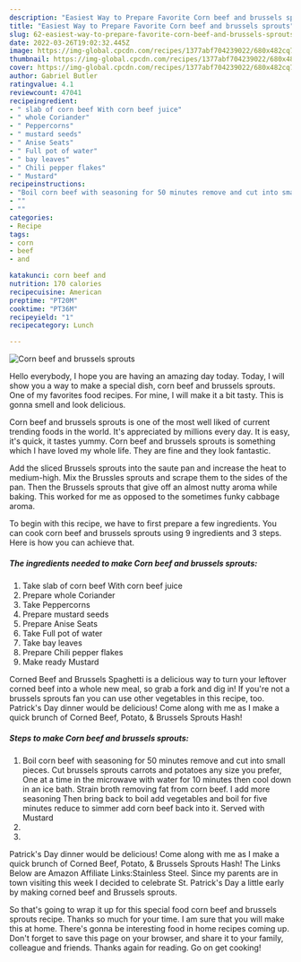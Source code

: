 ```yaml
---
description: "Easiest Way to Prepare Favorite Corn beef and brussels sprouts"
title: "Easiest Way to Prepare Favorite Corn beef and brussels sprouts"
slug: 62-easiest-way-to-prepare-favorite-corn-beef-and-brussels-sprouts
date: 2022-03-26T19:02:32.445Z
image: https://img-global.cpcdn.com/recipes/1377abf704239022/680x482cq70/corn-beef-and-brussels-sprouts-recipe-main-photo.jpg
thumbnail: https://img-global.cpcdn.com/recipes/1377abf704239022/680x482cq70/corn-beef-and-brussels-sprouts-recipe-main-photo.jpg
cover: https://img-global.cpcdn.com/recipes/1377abf704239022/680x482cq70/corn-beef-and-brussels-sprouts-recipe-main-photo.jpg
author: Gabriel Butler
ratingvalue: 4.1
reviewcount: 47041
recipeingredient:
- " slab of corn beef With corn beef juice"
- " whole Coriander"
- " Peppercorns"
- " mustard seeds"
- " Anise Seats"
- " Full pot of water"
- " bay leaves"
- " Chili pepper flakes"
- " Mustard"
recipeinstructions:
- "Boil corn beef with seasoning for 50 minutes remove and cut into small pieces. Cut brussels sprouts carrots and potatoes any size you prefer, One at a time in the microwave with water for 10 minutes then cool down in an ice bath. Strain broth removing fat from corn beef. I add more seasoning Then bring back to boil add vegetables and boil for five minutes reduce to simmer add corn beef back into it. Served with Mustard"
- ""
- ""
categories:
- Recipe
tags:
- corn
- beef
- and

katakunci: corn beef and 
nutrition: 170 calories
recipecuisine: American
preptime: "PT20M"
cooktime: "PT36M"
recipeyield: "1"
recipecategory: Lunch

---
```



![Corn beef and brussels sprouts](https://img-global.cpcdn.com/recipes/1377abf704239022/680x482cq70/corn-beef-and-brussels-sprouts-recipe-main-photo.jpg)

Hello everybody, I hope you are having an amazing day today. Today, I will show you a way to make a special dish, corn beef and brussels sprouts. One of my favorites food recipes. For mine, I will make it a bit tasty. This is gonna smell and look delicious.

Corn beef and brussels sprouts is one of the most well liked of current trending foods in the world. It's appreciated by millions every day. It is easy, it's quick, it tastes yummy. Corn beef and brussels sprouts is something which I have loved my whole life. They are fine and they look fantastic.

Add the sliced Brussels sprouts into the saute pan and increase the heat to medium-high. Mix the Brussles sprouts and scrape them to the sides of the pan. Then the Brussels sprouts that give off an almost nutty aroma while baking. This worked for me as opposed to the sometimes funky cabbage aroma.


To begin with this recipe, we have to first prepare a few ingredients. You can cook corn beef and brussels sprouts using 9 ingredients and 3 steps. Here is how you can achieve that.

<!--inarticleads1-->

##### The ingredients needed to make Corn beef and brussels sprouts:

1. Take  slab of corn beef With corn beef juice
1. Prepare  whole Coriander
1. Take  Peppercorns
1. Prepare  mustard seeds
1. Prepare  Anise Seats
1. Take  Full pot of water
1. Take  bay leaves
1. Prepare  Chili pepper flakes
1. Make ready  Mustard


Corned Beef and Brussels Spaghetti is a delicious way to turn your leftover corned beef into a whole new meal, so grab a fork and dig in! If you&#39;re not a brussels sprouts fan you can use other vegetables in this recipe, too. Patrick&#39;s Day dinner would be delicious! Come along with me as I make a quick brunch of Corned Beef, Potato, &amp; Brussels Sprouts Hash! 

<!--inarticleads2-->

##### Steps to make Corn beef and brussels sprouts:

1. Boil corn beef with seasoning for 50 minutes remove and cut into small pieces. Cut brussels sprouts carrots and potatoes any size you prefer, One at a time in the microwave with water for 10 minutes then cool down in an ice bath. Strain broth removing fat from corn beef. I add more seasoning Then bring back to boil add vegetables and boil for five minutes reduce to simmer add corn beef back into it. Served with Mustard
1. 
1. 


Patrick&#39;s Day dinner would be delicious! Come along with me as I make a quick brunch of Corned Beef, Potato, &amp; Brussels Sprouts Hash! The Links Below are Amazon Affiliate Links:Stainless Steel. Since my parents are in town visiting this week I decided to celebrate St. Patrick&#39;s Day a little early by making corned beef and Brussels sprouts. 

So that's going to wrap it up for this special food corn beef and brussels sprouts recipe. Thanks so much for your time. I am sure that you will make this at home. There's gonna be interesting food in home recipes coming up. Don't forget to save this page on your browser, and share it to your family, colleague and friends. Thanks again for reading. Go on get cooking!
